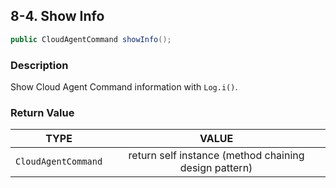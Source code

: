 ## 8-4. Show Info

```java
public CloudAgentCommand showInfo();
```


### Description

Show Cloud Agent Command information with `Log.i()`.

### Return Value

| TYPE | VALUE |
| :---: | :---: |
| `CloudAgentCommand` | return self instance (method chaining design pattern) |

